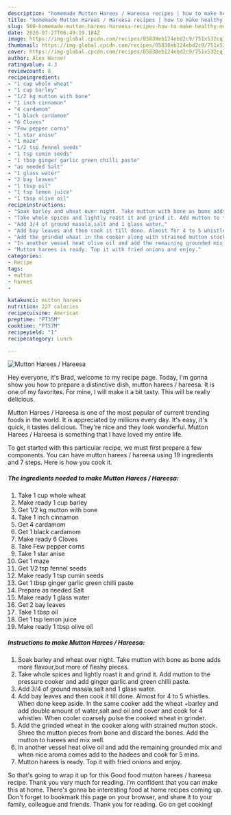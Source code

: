 ```yaml
---
description: "homemade Mutton Harees / Hareesa recipes | how to make healthy Mutton Harees / Hareesa"
title: "homemade Mutton Harees / Hareesa recipes | how to make healthy Mutton Harees / Hareesa"
slug: 500-homemade-mutton-harees-hareesa-recipes-how-to-make-healthy-mutton-harees-hareesa
date: 2020-07-27T06:49:19.184Z
image: https://img-global.cpcdn.com/recipes/05838eb124ebd2c9/751x532cq70/mutton-harees-hareesa-recipe-main-photo.jpg
thumbnail: https://img-global.cpcdn.com/recipes/05838eb124ebd2c9/751x532cq70/mutton-harees-hareesa-recipe-main-photo.jpg
cover: https://img-global.cpcdn.com/recipes/05838eb124ebd2c9/751x532cq70/mutton-harees-hareesa-recipe-main-photo.jpg
author: Alex Warner
ratingvalue: 4.3
reviewcount: 8
recipeingredient:
- "1 cup whole wheat"
- "1 cup barley"
- "1/2 kg mutton with bone"
- "1 inch cinnamon"
- "4 cardamom"
- "1 black cardamom"
- "6 Cloves"
- "Few pepper corns"
- "1 star anise"
- "1 maze"
- "1/2 tsp fennel seeds"
- "1 tsp cumin seeds"
- "1 tbsp ginger garlic green chilli paste"
- "as needed Salt"
- "1 glass water"
- "2 bay leaves"
- "1 tbsp oil"
- "1 tsp lemon juice"
- "1 tbsp olive oil"
recipeinstructions:
- "Soak barley and wheat over night. Take mutton with bone as bone adds more flavour,but more of fleshy pieces."
- "Take whole spices and lightly roast it and grind it. Add mutton to the pressure cooker and add ginger garlic and green chilli paste."
- "Add 3/4 of ground masala,salt and 1 glass water."
- "Add bay leaves and then cook it till done. Almost for 4 to 5 whistles. When done keep aside. In the same cooker add the wheat +barley and add double amount of water,salt and oil and cover and cook for 4 whistles. When cooler coarsely pulse the cooked wheat in grinder."
- "Add the grinded wheat in the cooker along with strained mutton stock. Shree the mutton pieces from bone and discard the bones. Add the mutton to harees and mix well."
- "In another vessel heat olive oil and add the remaining grounded mix and when nice aroma comes add to the hadees and cook for 5 mins."
- "Mutton harees is ready. Top it with fried onions and enjoy."
categories:
- Recipe
tags:
- mutton
- harees
- 

katakunci: mutton harees  
nutrition: 227 calories
recipecuisine: American
preptime: "PT35M"
cooktime: "PT57M"
recipeyield: "1"
recipecategory: Lunch

---
```



![Mutton Harees / Hareesa](https://img-global.cpcdn.com/recipes/05838eb124ebd2c9/751x532cq70/mutton-harees-hareesa-recipe-main-photo.jpg)

Hey everyone, it's Brad, welcome to my recipe page. Today, I'm gonna show you how to prepare a distinctive dish, mutton harees / hareesa. It is one of my favorites. For mine, I will make it a bit tasty. This will be really delicious.



Mutton Harees / Hareesa is one of the most popular of current trending foods in the world. It is appreciated by millions every day. It's easy, it's quick, it tastes delicious. They're nice and they look wonderful. Mutton Harees / Hareesa is something that I have loved my entire life.


To get started with this particular recipe, we must first prepare a few components. You can have mutton harees / hareesa using 19 ingredients and 7 steps. Here is how you cook it.

<!--inarticleads1-->

##### The ingredients needed to make Mutton Harees / Hareesa:

1. Take 1 cup whole wheat
1. Make ready 1 cup barley
1. Get 1/2 kg mutton with bone
1. Take 1 inch cinnamon
1. Get 4 cardamom
1. Get 1 black cardamom
1. Make ready 6 Cloves
1. Take Few pepper corns
1. Take 1 star anise
1. Get 1 maze
1. Get 1/2 tsp fennel seeds
1. Make ready 1 tsp cumin seeds
1. Get 1 tbsp ginger garlic green chilli paste
1. Prepare as needed Salt
1. Make ready 1 glass water
1. Get 2 bay leaves
1. Take 1 tbsp oil
1. Get 1 tsp lemon juice
1. Make ready 1 tbsp olive oil




<!--inarticleads2-->

##### Instructions to make Mutton Harees / Hareesa:

1. Soak barley and wheat over night. Take mutton with bone as bone adds more flavour,but more of fleshy pieces.
1. Take whole spices and lightly roast it and grind it. Add mutton to the pressure cooker and add ginger garlic and green chilli paste.
1. Add 3/4 of ground masala,salt and 1 glass water.
1. Add bay leaves and then cook it till done. Almost for 4 to 5 whistles. When done keep aside. In the same cooker add the wheat +barley and add double amount of water,salt and oil and cover and cook for 4 whistles. When cooler coarsely pulse the cooked wheat in grinder.
1. Add the grinded wheat in the cooker along with strained mutton stock. Shree the mutton pieces from bone and discard the bones. Add the mutton to harees and mix well.
1. In another vessel heat olive oil and add the remaining grounded mix and when nice aroma comes add to the hadees and cook for 5 mins.
1. Mutton harees is ready. Top it with fried onions and enjoy.




So that's going to wrap it up for this Good food mutton harees / hareesa recipe. Thank you very much for reading. I'm confident that you can make this at home. There's gonna be interesting food at home recipes coming up. Don't forget to bookmark this page on your browser, and share it to your family, colleague and friends. Thank you for reading. Go on get cooking!
